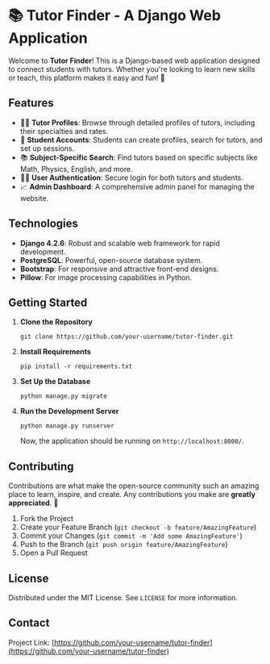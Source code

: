 # 📚 Tutor Finder - A Django Web Application

Welcome to **Tutor Finder**! This is a Django-based web application designed to connect students with tutors. Whether you're looking to learn new skills or teach, this platform makes it easy and fun! 🌟

## Features

- 🧑‍🏫 **Tutor Profiles**: Browse through detailed profiles of tutors, including their specialties and rates.
- 📖 **Student Accounts**: Students can create profiles, search for tutors, and set up sessions.
- 📚 **Subject-Specific Search**: Find tutors based on specific subjects like Math, Physics, English, and more.
- 👩‍💻 **User Authentication**: Secure login for both tutors and students.
- 📈 **Admin Dashboard**: A comprehensive admin panel for managing the website.

## Technologies

- **Django 4.2.6**: Robust and scalable web framework for rapid development.
- **PostgreSQL**: Powerful, open-source database system.
- **Bootstrap**: For responsive and attractive front-end designs.
- **Pillow**: For image processing capabilities in Python.

## Getting Started

1. **Clone the Repository**
    ```
    git clone https://github.com/your-username/tutor-finder.git
    ```

2. **Install Requirements**
    ```
    pip install -r requirements.txt
    ```

3. **Set Up the Database**
    ```
    python manage.py migrate
    ```

4. **Run the Development Server**
    ```
    python manage.py runserver
    ```
    Now, the application should be running on `http://localhost:8000/`.

## Contributing

Contributions are what make the open-source community such an amazing place to learn, inspire, and create. Any contributions you make are **greatly appreciated**. 🙌

1. Fork the Project
2. Create your Feature Branch (`git checkout -b feature/AmazingFeature`)
3. Commit your Changes (`git commit -m 'Add some AmazingFeature'`)
4. Push to the Branch (`git push origin feature/AmazingFeature`)
5. Open a Pull Request

## License

Distributed under the MIT License. See `LICENSE` for more information.

## Contact

Project Link: [https://github.com/your-username/tutor-finder](https://github.com/your-username/tutor-finder)
